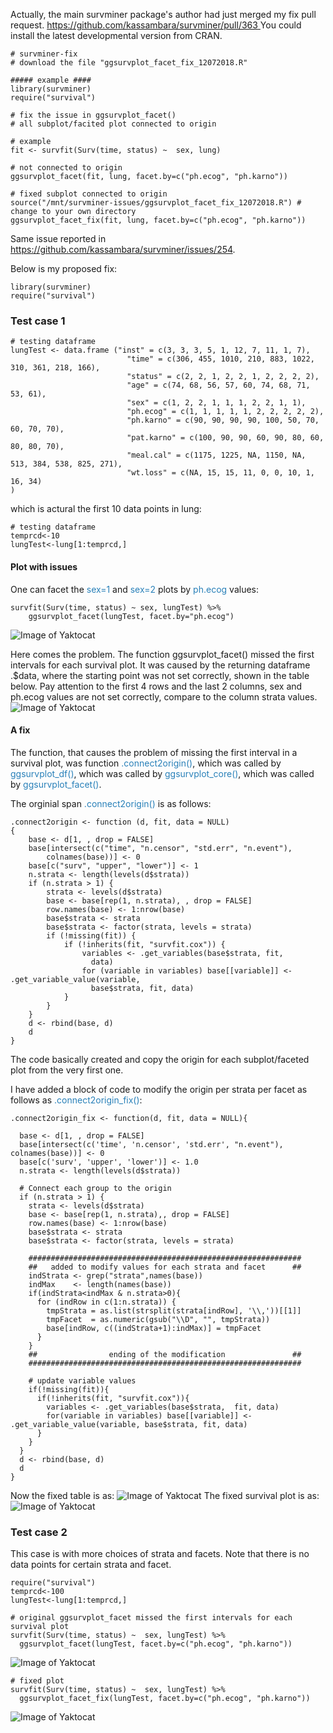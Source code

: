 Actually, the main survminer package's author had just merged my fix pull request.
[https://github.com/kassambara/survminer/pull/363 ](url)
You could install the latest developmental version from CRAN.

```{r}
# survminer-fix
# download the file "ggsurvplot_facet_fix_12072018.R" 

##### example ####
library(survminer)
require("survival")

# fix the issue in ggsurvplot_facet()           
# all subplot/facited plot connected to origin         

# example
fit <- survfit(Surv(time, status) ~  sex, lung)

# not connected to origin
ggsurvplot_facet(fit, lung, facet.by=c("ph.ecog", "ph.karno"))

# fixed subplot connected to origin
source("/mnt/survminer-issues/ggsurvplot_facet_fix_12072018.R") # change to your own directory
ggsurvplot_facet_fix(fit, lung, facet.by=c("ph.ecog", "ph.karno"))
```

Same issue reported in https://github.com/kassambara/survminer/issues/254.

Below is my proposed fix:

```{r LoadPackages}
library(survminer)
require("survival")
```

### Test case 1

```{r, echo=FALSE}
# testing dataframe
lungTest <- data.frame ("inst" = c(3, 3, 3, 5, 1, 12, 7, 11, 1, 7), 
                          "time" = c(306, 455, 1010, 210, 883, 1022, 310, 361, 218, 166),
                          "status" = c(2, 2, 1, 2, 2, 1, 2, 2, 2, 2),
                          "age" = c(74, 68, 56, 57, 60, 74, 68, 71, 53, 61),
                          "sex" = c(1, 2, 2, 1, 1, 1, 2, 2, 1, 1),
                          "ph.ecog" = c(1, 1, 1, 1, 1, 2, 2, 2, 2, 2),
                          "ph.karno" = c(90, 90, 90, 90, 100, 50, 70, 60, 70, 70),
                          "pat.karno" = c(100, 90, 90, 60, 90, 80, 60, 80, 80, 70),
                          "meal.cal" = c(1175, 1225, NA, 1150, NA, 513, 384, 538, 825, 271), 
                          "wt.loss" = c(NA, 15, 15, 11, 0, 0, 10, 1, 16, 34)
)
```
which is actural the first 10 data points in lung:
```{r, echo=FALSE}
# testing dataframe
temprcd<-10
lungTest<-lung[1:temprcd,]
```

#### Plot with issues

One can facet the <span style="color:#2980B9">sex=1</span> and <span style="color:#2980B9">sex=2</span> plots by <span style="color:#2980B9">ph.ecog</span> values:
```{r}
survfit(Surv(time, status) ~ sex, lungTest) %>%
    ggsurvplot_facet(lungTest, facet.by="ph.ecog")
```

![Image of Yaktocat](https://raw.githubusercontent.com/BingxinS/survminer-fix/master/test1plot-issue.png)

Here comes the problem. The function ggsurvplot_facet() missed the first intervals for each survival plot. It was caused by the returning dataframe .$data, where the starting point was not set correctly, shown in the table below. Pay attention to the first 4 rows and the last 2 columns, sex and ph.ecog values are not set correctly, compare to the column strata values.
![Image of Yaktocat](https://raw.githubusercontent.com/BingxinS/survminer-fix/master/test1table-issue.png)

#### A fix

The function, that causes the problem of missing the first interval in a survival plot, was function <span style="color:#2980B9">.connect2origin()</span>, which was called by <span style="color:#2980B9">ggsurvplot_df()</span>, which was called by <span style="color:#2980B9">ggsurvplot_core()</span>, which was called by <span style="color:#2980B9">ggsurvplot_facet()</span>. 

The orginial span <span style="color:#2980B9">.connect2origin()</span> is as follows:

```{r}
.connect2origin <- function (d, fit, data = NULL) 
{
    base <- d[1, , drop = FALSE]
    base[intersect(c("time", "n.censor", "std.err", "n.event"), 
        colnames(base))] <- 0
    base[c("surv", "upper", "lower")] <- 1
    n.strata <- length(levels(d$strata))
    if (n.strata > 1) {
        strata <- levels(d$strata)
        base <- base[rep(1, n.strata), , drop = FALSE]
        row.names(base) <- 1:nrow(base)
        base$strata <- strata
        base$strata <- factor(strata, levels = strata)
        if (!missing(fit)) {
            if (!inherits(fit, "survfit.cox")) {
                variables <- .get_variables(base$strata, fit, 
                  data)
                for (variable in variables) base[[variable]] <- .get_variable_value(variable, 
                  base$strata, fit, data)
            }
        }
    }
    d <- rbind(base, d)
    d
}
```
The code basically created and copy the origin for each subplot/faceted plot from the very first one. 

I have added a block of code to modify the origin per strata per facet as follows as <span style="color:#2980B9">.connect2origin_fix()</span>:

```{r}
.connect2origin_fix <- function(d, fit, data = NULL){

  base <- d[1, , drop = FALSE]
  base[intersect(c('time', 'n.censor', 'std.err', "n.event"), colnames(base))] <- 0
  base[c('surv', 'upper', 'lower')] <- 1.0
  n.strata <- length(levels(d$strata))
  
  # Connect each group to the origin
  if (n.strata > 1) {
    strata <- levels(d$strata)
    base <- base[rep(1, n.strata),, drop = FALSE]
    row.names(base) <- 1:nrow(base)
    base$strata <- strata
    base$strata <- factor(strata, levels = strata)
    
    #############################################################
    ##   added to modify values for each strata and facet      ##
    indStrata <- grep("strata",names(base))
    indMax    <- length(names(base))
    if(indStrata<indMax & n.strata>0){
      for (indRow in c(1:n.strata)) {
        tmpStrata = as.list(strsplit(strata[indRow], '\\,'))[[1]]
        tmpFacet  = as.numeric(gsub("\\D", "", tmpStrata)) 
        base[indRow, c((indStrata+1):indMax)] = tmpFacet
      }
    }
    ##                ending of the modification               ##
    #############################################################
    
    # update variable values
    if(!missing(fit)){
      if(!inherits(fit, "survfit.cox")){
        variables <- .get_variables(base$strata,  fit, data)
        for(variable in variables) base[[variable]] <- .get_variable_value(variable, base$strata, fit, data)
      }
    }
  }
  d <- rbind(base, d)
  d
}
```

Now the fixed table is as:
![Image of Yaktocat](https://raw.githubusercontent.com/BingxinS/survminer-fix/master/test1table-fix.png)
The fixed survival plot is as:
![Image of Yaktocat](https://raw.githubusercontent.com/BingxinS/survminer-fix/master/test1plot-fix.png)

### Test case 2
This case is with more choices of strata and facets. Note that there is no data points for certain strata and facet.

```{r}
require("survival")
temprcd<-100
lungTest<-lung[1:temprcd,]

# original ggsurvplot_facet missed the first intervals for each survival plot
survfit(Surv(time, status) ~  sex, lungTest) %>%
  ggsurvplot_facet(lungTest, facet.by=c("ph.ecog", "ph.karno"))
```
![Image of Yaktocat](https://raw.githubusercontent.com/BingxinS/survminer-fix/master/test2plot-issue.png)

```{r}
# fixed plot
survfit(Surv(time, status) ~  sex, lungTest) %>%
  ggsurvplot_facet_fix(lungTest, facet.by=c("ph.ecog", "ph.karno"))
```
![Image of Yaktocat](https://raw.githubusercontent.com/BingxinS/survminer-fix/master/test2plot-fix.png)
